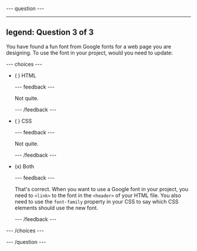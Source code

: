 
--- question ---

---
legend: Question 3 of 3
---

You have found a fun font from Google fonts for a web page you are designing. To use the font in your project, would you need to update:

--- choices ---

- ( ) HTML

  --- feedback ---

  Not quite. 

  --- /feedback ---

- ( ) CSS


  --- feedback ---

  Not quite. 

  --- /feedback ---

- (x) Both

  --- feedback ---

  That's correct. When you want to use a Google font in your project, you need to `<link>` to the font in the `<header>` of your HTML file. You also need to use the `font-family` property in your CSS to say which CSS elements should use the new font. 

  --- /feedback ---


--- /choices ---

--- /question ---
